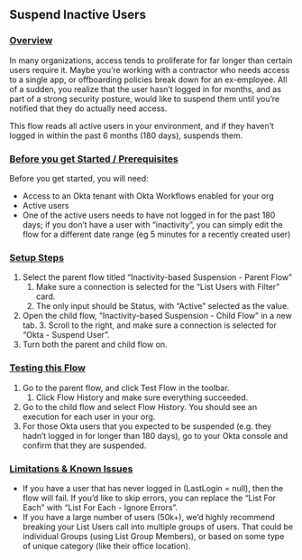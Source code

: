 ## Suspend Inactive Users


### <span style="text-decoration:underline;">Overview</span>

In many organizations, access tends to proliferate for far longer than certain users require it. Maybe you’re working with a contractor who needs access to a single app, or offboarding policies break down for an ex-employee. All of a sudden, you realize that the user hasn’t logged in for months, and as part of a strong security posture, would like to suspend them until you’re notified that they do actually need access. 

This flow reads all active users in your environment, and if they haven’t logged in within the past 6 months (180 days), suspends them.   


### <span style="text-decoration:underline;">Before you get Started / Prerequisites</span>

Before you get started, you will need:



*   Access to an Okta tenant with Okta Workflows enabled for your org 
*   Active users
*   One of the active users needs to have not logged in for the past 180 days; if you don’t have a user with “inactivity”, you can simply edit the flow for a different date range (eg 5 minutes for a recently created user)


### <span style="text-decoration:underline;">Setup Steps</span>



1. Select the parent flow titled “Inactivity-based Suspension - Parent Flow” 
    1. Make sure a connection is selected for the “List Users with Filter” card. 
    2. The only input should be Status, with “Active” selected as the value. 
2. Open the child flow, “Inactivity-based Suspension - Child Flow” in a new tab. 
    3. Scroll to the right, and make sure a connection is selected for “Okta - Suspend User”. 
3. Turn both the parent and child flow on. 


### <span style="text-decoration:underline;">Testing this Flow</span>



1. Go to the parent flow, and click Test Flow in the toolbar. 
    1. Click Flow History and make sure everything succeeded. 
2. Go to the child flow and select Flow History. You should see an execution for each user in your org. 
3. For those Okta users that you expected to be suspended (e.g. they hadn’t logged in for longer than 180 days), go to your Okta console and confirm that they are suspended. 


### <span style="text-decoration:underline;">Limitations & Known Issues</span>



*   If you have a user that has never logged in (LastLogin = null), then the flow will fail. If you’d like to skip errors, you can replace the “List For Each” with “List For Each - Ignore Errors”. 
*   If you have a large number of users (50k+), we’d highly recommend breaking your List Users call into multiple groups of users. That could be individual Groups (using List Group Members), or based on some type of unique category (like their office location). 
